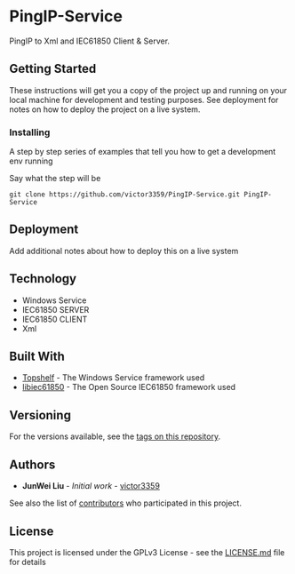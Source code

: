 # PingIP-Service

PingIP to Xml and IEC61850 Client & Server.

## Getting Started

These instructions will get you a copy of the project up and running on your local machine for development and testing purposes. See deployment for notes on how to deploy the project on a live system.

### Installing

A step by step series of examples that tell you how to get a development env running

Say what the step will be

```
git clone https://github.com/victor3359/PingIP-Service.git PingIP-Service
```

## Deployment

Add additional notes about how to deploy this on a live system

## Technology

* Windows Service
* IEC61850 SERVER
* IEC61850 CLIENT
* Xml

## Built With

* [Topshelf](http://topshelf-project.com/) - The Windows Service framework used
* [libiec61850](http://libiec61850.com/libiec61850/) - The Open Source IEC61850 framework used

## Versioning

For the versions available, see the [tags on this repository](https://github.com/victor3359/PingIP-Service/tags). 

## Authors

* **JunWei Liu** - *Initial work* - [victor3359](https://github.com/victor3359)

See also the list of [contributors](https://github.com/victor3359/PingIP-Service/contributors) who participated in this project.

## License

This project is licensed under the GPLv3 License - see the [LICENSE.md](LICENSE.md) file for details
